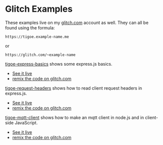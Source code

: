 # Glitch Examples

These examples live on my [glitch.com](https://glitch.com/@tigoe) account as well. They can all be found using the formula:

````
https://tigoe.example-name.me
````
or 
````
https://glitch.com/~example-name
````

[tigoe-express-basics]({{site.codeurl}}/glitch-examples/tigoe-express-basics) shows some express.js basics. 
* [See it live](https://tigoe-express-basics.glitch.me)
* [remix the code on glitch.com]({{site.glitchremixurl}}tigoe-express-basics)

[tigoe-request-headers]({{site.codeurl}}/glitch-examples/tigoe-request-headers) shows how to read client request headers in  express.js. 
* [See it live](https://tigoe-request-headers.glitch.me)
* [remix the code on glitch.com]({{site.glitchremixurl}}tigoe-request-headers)

[tigoe-mqtt-client]({{site.codeurl}}/glitch-examples/tigoe-mqtt-client) shows how to make an mqtt client in node.js and in client-side JavaScript. 
* [See it live](https://tigoe-mqtt-client.glitch.me)
* [remix the code on glitch.com]({{site.glitchremixurl}}tigoe-mqtt-client)